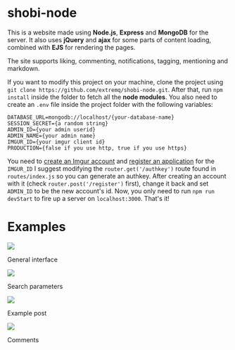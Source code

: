 # shobi-node
This is a website made using **Node.js**, **Express** and **MongoDB** for the server.
It also uses **jQuery** and **ajax** for some parts of content loading, combined with **EJS** for rendering the pages.

The site supports liking, commenting, notifications, tagging, mentioning and markdown.

If you want to modify this project on your machine, clone the project using `git clone https://github.com/extremq/shobi-node.git`.
After that, run `npm install` inside the folder to fetch all the **node modules**.
You also need to create an `.env` file inside the project folder with the following variables:

    DATABASE_URL=mongodb://localhost/{your-database-name}
    SESSION_SECRET={a random string}
    ADMIN_ID={your admin userid}
    ADMIN_NAME={your admin name}
    IMGUR_ID={your imgur client id}
    PRODUCTION={false if you use http, true if you use https}
You need to [create an Imgur account](https://imgur.com/register) and [register an application](https://api.imgur.com/#registerapp) for the `IMGUR_ID`
I suggest modifying the `router.get('/authkey')` route found in `routes/index.js` so you can generate an authkey. After creating an account with it (check `router.post('/register')` first), change it back and set `ADMIN_ID` to be the new account's id.
Now, you only need to run `npm run devStart` to fire up a server on `localhost:3000`. 
That's it!

# Examples

![](https://i.imgur.com/s3GTQA0.png)

General interface

![](https://i.imgur.com/g3KsoJm.png)

Search parameters

![](https://i.imgur.com/2HPzgfa.png)

Example post

![](https://i.imgur.com/vFRDgIO.png)

Comments

